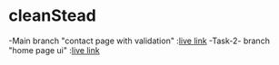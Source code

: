 # cleanStead
-Main branch "contact page with validation" :[live link](https://main--clean-stead.netlify.app/)
-Task-2- branch "home page ui" :[live link](https://clean-stead-2.netlify.app/)
